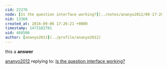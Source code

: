 ```yaml
---
cid: 22276
node: [Is the question interface working?](../notes/ananyo2012/08-17-2016/is-the-question-interface-working)
nid: 13360
created_at: 2016-09-06 17:26:21 +0000
timestamp: 1473182781
uid: 468506
author: [ananyo2012](../profile/ananyo2012)
---
```


this a **answer**

[ananyo2012](../profile/ananyo2012) replying to: [Is the question interface working?](../notes/ananyo2012/08-17-2016/is-the-question-interface-working)

